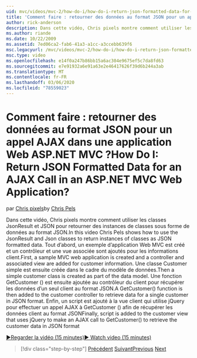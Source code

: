 ```yaml
---
uid: mvc/videos/mvc-2/how-do-i/how-do-i-return-json-formatted-data-for-an-ajax-call-in-an-aspnet-mvc-web-application
title: 'Comment faire : retourner des données au format JSON pour un appel AJAX dans une application Web ASP.NET MVC ? | Microsoft Docs'
author: rick-anderson
description: Dans cette vidéo, Chris pixels montre comment utiliser les classes JsonResult et JSON pour retourner des instances de classes sous forme de données au format JSON. Tout d’abord, un exemple d’Appl Web MVC...
ms.author: riande
ms.date: 10/22/2009
ms.assetid: 7ed06ca2-fab6-41a3-a1cc-a3ccebb639f6
msc.legacyurl: /mvc/videos/mvc-2/how-do-i/how-do-i-return-json-formatted-data-for-an-ajax-call-in-an-aspnet-mvc-web-application
msc.type: video
ms.openlocfilehash: e14f0a247b86bb15a6ac304e9675ef5c7da8fd63
ms.sourcegitcommit: e7e91932a6e91a63e2e46417626f39d6b244a3ab
ms.translationtype: MT
ms.contentlocale: fr-FR
ms.lasthandoff: 03/06/2020
ms.locfileid: "78559023"
---
```

# <a name="how-do-i-return-json-formatted-data-for-an-ajax-call-in-an-aspnet-mvc-web-application"></a><span data-ttu-id="6b61b-105">Comment faire : retourner des données au format JSON pour un appel AJAX dans une application Web ASP.NET MVC ?</span><span class="sxs-lookup"><span data-stu-id="6b61b-105">How Do I: Return JSON Formatted Data for an AJAX Call in an ASP.NET MVC Web Application?</span></span>

<span data-ttu-id="6b61b-106">par [Chris pixels](https://twitter.com/chrispels)</span><span class="sxs-lookup"><span data-stu-id="6b61b-106">by [Chris Pels](https://twitter.com/chrispels)</span></span>

<span data-ttu-id="6b61b-107">Dans cette vidéo, Chris pixels montre comment utiliser les classes JsonResult et JSON pour retourner des instances de classes sous forme de données au format JSON.</span><span class="sxs-lookup"><span data-stu-id="6b61b-107">In this video Chris Pels shows how to use the JsonResult and Json classes to return instances of classes as JSON formatted data.</span></span> <span data-ttu-id="6b61b-108">Tout d’abord, un exemple d’application Web MVC est créé et un contrôleur et une vue associée sont ajoutés pour les informations client.</span><span class="sxs-lookup"><span data-stu-id="6b61b-108">First, a sample MVC web application is created and a controller and associated view are added for customer information.</span></span> <span data-ttu-id="6b61b-109">Une classe Customer simple est ensuite créée dans le cadre du modèle de données.</span><span class="sxs-lookup"><span data-stu-id="6b61b-109">Then a simple customer class is created as part of the data model.</span></span> <span data-ttu-id="6b61b-110">Une fonction GetCustomer () est ensuite ajoutée au contrôleur du client pour récupérer les données d’un seul client au format JSON.</span><span class="sxs-lookup"><span data-stu-id="6b61b-110">A GetCustomer() function is then added to the customer controller to retrieve data for a single customer in JSON format.</span></span> <span data-ttu-id="6b61b-111">Enfin, un script est ajouté à la vue client qui utilise jQuery pour effectuer un appel AJAX à GetCustomer () afin de récupérer les données client au format JSON</span><span class="sxs-lookup"><span data-stu-id="6b61b-111">Finally, script is added to the customer view that uses jQuery to make an AJAX call to GetCustomer() to retrieve the customer data in JSON format</span></span>

[<span data-ttu-id="6b61b-112">&#9654;Regarder la vidéo (15 minutes)</span><span class="sxs-lookup"><span data-stu-id="6b61b-112">&#9654; Watch video (15 minutes)</span></span>](https://channel9.msdn.com/Blogs/ASP-NET-Site-Videos/how-do-i-return-json-formatted-data-for-an-ajax-call-in-an-aspnet-mvc-web-application)

> [!div class="step-by-step"]
> <span data-ttu-id="6b61b-113">[Précédent](aspnet-mvc-how-10-minute-technical-video-for-developers.md)
> [Suivant](how-do-i-work-with-data-in-aspnet-mvc-partial-views.md)</span><span class="sxs-lookup"><span data-stu-id="6b61b-113">[Previous](aspnet-mvc-how-10-minute-technical-video-for-developers.md)
[Next](how-do-i-work-with-data-in-aspnet-mvc-partial-views.md)</span></span>
